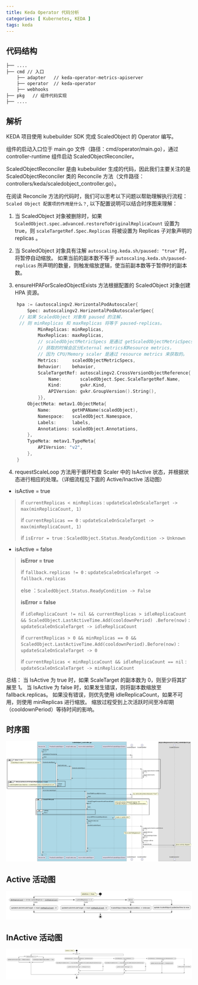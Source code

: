```yaml
---
title: Keda Operator 代码分析
categories: [ Kubernetes, KEDA ]
tags: keda
---
```


## 代码结构

~~~
├── ....
├── cmd // 入口
    ├── adapter   // keda-operator-metrics-apiserver
    ├── operator  // keda-operator
    ├── webhooks
├── pkg   // 组件代码实现
├── ....
~~~

## 解析

KEDA 项目使用 kubebuilder SDK 完成 ScaledObject 的 Operator 编写。

组件的启动入口位于 main.go 文件（路径：cmd/operator/main.go），通过 controller-runtime 组件启动 ScaledObjectReconciler。

ScaledObjectReconciler 是由 kubebuilder 生成的代码，因此我们主要关注的是 ScaledObjectReconciler 类的 Reconcile
方法（文件路径：controllers/keda/scaledobject_controller.go）。

在阅读 Reconcile 方法的代码时，我们可以思考以下问题以帮助理解执行流程：`Scaled Object 配置项的作用是什么？`,
以下配置说明可以结合时序图来理解：

1. 当 ScaledObject 对象被删除时，如果 `ScaledObject.spec.advanced.restoreToOriginalReplicaCount` 设置为
   true，则 `scaleTargetRef.Spec.Replicas` 将被设置为 Replicas 子对象声明的 replicas 。

2. 当 ScaledObject 对象具有注解 `autoscaling.keda.sh/paused: "true"` 时，将暂停自动缩放。
   如果当前的副本数不等于 `autoscaling.keda.sh/paused-replicas` 所声明的数量，则触发缩放逻辑，使当前副本数等于暂停时的副本数。

3. ensureHPAForScaledObjectExists 方法根据配置的 ScaledObject 对象创建 HPA 资源。

~~~go
	hpa := &autoscalingv2.HorizontalPodAutoscaler{
		Spec: autoscalingv2.HorizontalPodAutoscalerSpec{
     // 如果 ScaledObject 对象有 paused 的注解，
     // 则 minReplicas 和 maxReplicas 将等于 paused-replicas。
			MinReplicas: minReplicas,
			MaxReplicas: maxReplicas,
			// scaledObjectMetricSpecs 是通过 getScaledObjectMetricSpecs 方法获取。
			// 获取的时候会区分External metrics和Resource metrics，
			// 因为 CPU/Memory scaler 是通过 resource metrics 来获取的。
			Metrics:     scaledObjectMetricSpecs,
			Behavior:    behavior,
			ScaleTargetRef: autoscalingv2.CrossVersionObjectReference{
				Name:       scaledObject.Spec.ScaleTargetRef.Name,
				Kind:       gvkr.Kind,
				APIVersion: gvkr.GroupVersion().String(),
			}},
		ObjectMeta: metav1.ObjectMeta{
			Name:        getHPAName(scaledObject),
			Namespace:   scaledObject.Namespace,
			Labels:      labels,
			Annotations: scaledObject.Annotations,
		},
		TypeMeta: metav1.TypeMeta{
			APIVersion: "v2",
		},
	}
~~~

4. requestScaleLoop 方法用于循环检查 Scaler 中的 IsActive 状态，并根据状态进行相应的处理。（详细流程见下面的
   Active/Inactive 活动图）

- isActive = true

> if `currentReplicas < minReplicas` : `updateScaleOnScaleTarget -> max(minReplicaCount, 1)`
>
> if `currentReplicas == 0` : `updateScaleOnScaleTarget -> max(minReplicaCount, 1)`
>
> if `isError = true` : `ScaledObject.Status.ReadyCondition -> Unknown`

- isActive = false

> **isError = true**
>
> if `fallback.replicas != 0` : `updateScaleOnScaleTarget -> fallback.replicas`
>
> else ：`ScaledObject.Status.ReadyCondition -> False`
> 
> **isError = false**
>
> if `idleReplicaCount != nil && currentReplicas > idleReplicaCount && ScaledObject.LastActiveTime.Add(cooldownPeriod)
> .Before(now)` : `updateScaleOnScaleTarget -> idleReplicaCount`
>
> if `currentReplicas > 0 && minReplicas == 0 && ScaledObject.LastActiveTime.Add(cooldownPeriod).Before(now)` : `updateScaleOnScaleTarget -> 0`
>
> if `currentReplicas < minReplicaCount && idleReplicaCount == nil` : `updateScaleOnScaleTarget -> minReplicaCount`

总结：
当 IsActive 为 true 时，如果 ScaleTarget 的副本数为 0，则至少将其扩展至 1。
当 IsActive 为 false 时，如果发生错误，则将副本数缩放至 fallback.replicas。
如果没有错误，则优先使用 idleReplicaCount，如果不可用，则使用 minReplicas 进行缩放。
缩放过程受到上次活跃时间至冷却期（cooldownPeriod）等待时间的影响。

## 时序图

![](../assets/images/keda/keda-operator-sq.png)

## Active 活动图

![](../assets/images/keda/keda-operator-active-ad.png)

## InActive 活动图

![](../assets/images/keda/keda-operator-inactive-ad.png)

